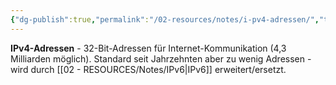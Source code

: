 ```yaml
---
{"dg-publish":true,"permalink":"/02-resources/notes/i-pv4-adressen/","tags":["adressierung/internet","protokoll/version4"],"noteIcon":"","updated":"2025-08-28T20:50:30.000+02:00"}
---
```



**IPv4-Adressen** - 32-Bit-Adressen für Internet-Kommunikation (4,3 Milliarden möglich).
Standard seit Jahrzehnten aber zu wenig Adressen - wird durch [[02 - RESOURCES/Notes/IPv6\|IPv6]] erweitert/ersetzt.